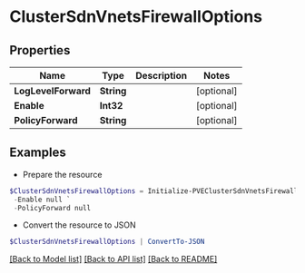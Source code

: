 # ClusterSdnVnetsFirewallOptions
## Properties

Name | Type | Description | Notes
------------ | ------------- | ------------- | -------------
**LogLevelForward** | **String** |  | [optional] 
**Enable** | **Int32** |  | [optional] 
**PolicyForward** | **String** |  | [optional] 

## Examples

- Prepare the resource
```powershell
$ClusterSdnVnetsFirewallOptions = Initialize-PVEClusterSdnVnetsFirewallOptions  -LogLevelForward null `
 -Enable null `
 -PolicyForward null
```

- Convert the resource to JSON
```powershell
$ClusterSdnVnetsFirewallOptions | ConvertTo-JSON
```

[[Back to Model list]](../README.md#documentation-for-models) [[Back to API list]](../README.md#documentation-for-api-endpoints) [[Back to README]](../README.md)

